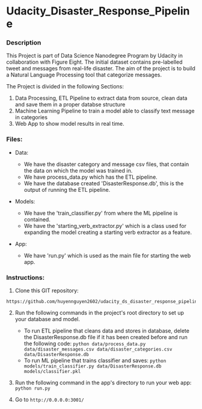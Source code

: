# Udacity_Disaster_Response_Pipeline

### Description

This Project is part of Data Science Nanodegree Program by Udacity in collaboration with Figure Eight.
The initial dataset contains pre-labelled tweet and messages from real-life disaster. 
The aim of the project is to build a Natural Language Processing tool that categorize messages.

The Project is divided in the following Sections:

1. Data Processing, ETL Pipeline to extract data from source, clean data and save them in a proper databse structure
2. Machine Learning Pipeline to train a model able to classify text message in categories
3. Web App to show model results in real time. 


### Files:
  - Data:
     - We have the disaster category and message csv files, that contain the data on which the model was trained in.
     - We have process_data.py which has the ETL pipeline.
     - We have the database created 'DisasterResponse.db', this is the output of running the ETL pipeline.
     
  - Models:
    - We have the 'train_classifier.py' from where the ML pipeline is contained.
    - We have the 'starting_verb_extractor.py' which is a class used for expanding the model creating a starting verb extractor as 
      a feature.
      
  - App:
    - We have 'run.py' which is used as the main file for starting the web app.

### Instructions:

1. Clone this GIT repository:
```
https://github.com/huyennguyen2602/udacity_ds_disaster_response_pipeline.git
```

2. Run the following commands in the project's root directory to set up your database and model.

    - To run ETL pipeline that cleans data and stores in database, delete the DisasterResponse.db file if it has been created before and 
      run the following code:
        `python data/process_data.py data/disaster_messages.csv data/disaster_categories.csv data/DisasterResponse.db`
    - To run ML pipeline that trains classifier and saves:
        `python models/train_classifier.py data/DisasterResponse.db models/classifier.pkl`

3. Run the following command in the app's directory to run your web app:
    `python run.py`

4. Go to `http://0.0.0.0:3001/`
